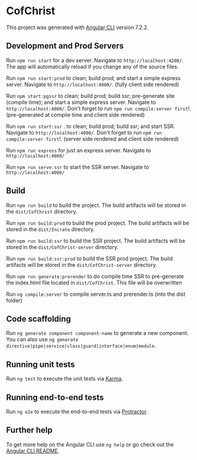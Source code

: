 # CofChrist

This project was generated with [Angular CLI](https://github.com/angular/angular-cli) version 7.2.2.

## Development and Prod Servers

Run `npm run start` for a dev server. Navigate to `http://localhost:4200/`. The app will automatically reload if you change any of the source files.


Run `npm run start:prod` to clean; build prod; and start a simple express
server. Navigate to `http://localhost:4000/`. (fully client side rendered)

Run `npm start:pgssr` to clean; build prod; build ssr; pre-generate
site (compile time); and start a simple express server. Navigate to
`http://localhost:4000/`. Don't forget to run `npm run compile:server
first`!. (pre-generated at compile time and client side rendered)

Run `npm run start:ssr` . to clean; build prod; build ssr; and start
SSR.  Navigate to `http://localhost:4000/`. Don't forget to run `npm
run compile:server first`!.  (server side rendered and client side rendered)

Run `npm run express` for just an express server. Navigate to `http://localhost:4000/`

Run `npm run serve:ssr` to start the SSR server. Navigate to `http://localhost:4000/`

## Build

Run `npm run build` to build the project. The build artifacts will be stored in the `dist/CofChrist` directory. 

Run `npm run build:prod` to build the prod project. The build artifacts will be stored in the `dist/Incrate` directory. 

Run `npm run build:ssr` to build the SSR project. The build artifacts will be stored in the `dist/CofChrist-server` directory. 

Run `npm run build:ssr:prod` to build the SSR prod project. The build artifacts will be stored in the `dist/CofChrist-server` directory. 

Run `npm run generate:prerender` to do compile time SSR to
pre-generate the index.html file located in `dist/CofChrist`. This file will be overwritten 

Run `ng compile:server` to compile server.ts and prerender.ts (into
the dist folder)


## Code scaffolding

Run `ng generate component component-name` to generate a new component. You can also use `ng generate directive|pipe|service|class|guard|interface|enum|module`.


## Running unit tests

Run `ng test` to execute the unit tests via [Karma](https://karma-runner.github.io).

## Running end-to-end tests

Run `ng e2e` to execute the end-to-end tests via [Protractor](http://www.protractortest.org/).

## Further help

To get more help on the Angular CLI use `ng help` or go check out the [Angular CLI README](https://github.com/angular/angular-cli/blob/master/README.md).
